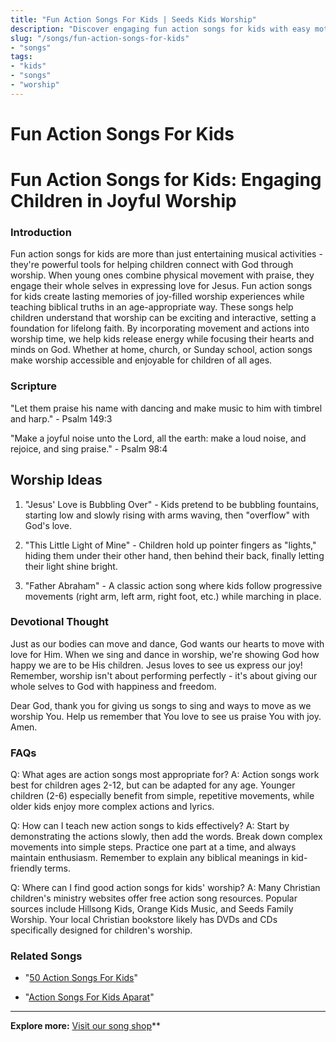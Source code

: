 ```yaml
---
title: "Fun Action Songs For Kids | Seeds Kids Worship"
description: "Discover engaging fun action songs for kids with easy motions and biblical lessons. Perfect for children's worship, Sunday school, and family devotions."
slug: "/songs/fun-action-songs-for-kids"
- "songs"
tags:
- "kids"
- "songs"
- "worship"
---
```


# Fun Action Songs For Kids

# Fun Action Songs for Kids: Engaging Children in Joyful Worship

### Introduction
Fun action songs for kids are more than just entertaining musical activities - they're powerful tools for helping children connect with God through worship. When young ones combine physical movement with praise, they engage their whole selves in expressing love for Jesus. Fun action songs for kids create lasting memories of joy-filled worship experiences while teaching biblical truths in an age-appropriate way. These songs help children understand that worship can be exciting and interactive, setting a foundation for lifelong faith. By incorporating movement and actions into worship time, we help kids release energy while focusing their hearts and minds on God. Whether at home, church, or Sunday school, action songs make worship accessible and enjoyable for children of all ages.

### Scripture
"Let them praise his name with dancing and make music to him with timbrel and harp." - Psalm 149:3

"Make a joyful noise unto the Lord, all the earth: make a loud noise, and rejoice, and sing praise." - Psalm 98:4

## Worship Ideas
1. "Jesus' Love is Bubbling Over" - Kids pretend to be bubbling fountains, starting low and slowly rising with arms waving, then "overflow" with God's love.

2. "This Little Light of Mine" - Children hold up pointer fingers as "lights," hiding them under their other hand, then behind their back, finally letting their light shine bright.

3. "Father Abraham" - A classic action song where kids follow progressive movements (right arm, left arm, right foot, etc.) while marching in place.

### Devotional Thought
Just as our bodies can move and dance, God wants our hearts to move with love for Him. When we sing and dance in worship, we're showing God how happy we are to be His children. Jesus loves to see us express our joy! Remember, worship isn't about performing perfectly - it's about giving our whole selves to God with happiness and freedom.

Dear God, thank you for giving us songs to sing and ways to move as we worship You. Help us remember that You love to see us praise You with joy. Amen.

### FAQs
Q: What ages are action songs most appropriate for?
A: Action songs work best for children ages 2-12, but can be adapted for any age. Younger children (2-6) especially benefit from simple, repetitive movements, while older kids enjoy more complex actions and lyrics.

Q: How can I teach new action songs to kids effectively?
A: Start by demonstrating the actions slowly, then add the words. Break down complex movements into simple steps. Practice one part at a time, and always maintain enthusiasm. Remember to explain any biblical meanings in kid-friendly terms.

Q: Where can I find good action songs for kids' worship?
A: Many Christian children's ministry websites offer free action song resources. Popular sources include Hillsong Kids, Orange Kids Music, and Seeds Family Worship. Your local Christian bookstore likely has DVDs and CDs specifically designed for children's worship.

### Related Songs

- "[50 Action Songs For Kids](/songs/50-action-songs-for-kids/)"

- "[Action Songs For Kids Aparat](/songs/action-songs-for-kids-aparat/)"

---

**Explore more:** [Visit our song shop](https://seedskidsworship.com/shop)**

<!-- Schema Markup -->
<script type="application/ld+json">
{
  "@context": "https://schema.org",
  "@type": "MusicRecording",
  "name": "Fun Action Songs For Kids",
  "byArtist": {
    "@type": "MusicGroup",
    "name": "Seeds Kids Worship"
  },
  "isFamilyFriendly": true,
  "url": "https://seedskidsworship.com/songs/fun-action-songs-for-kids/"
}
</script>